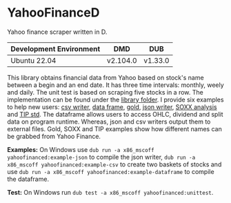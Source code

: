 # YahooFinanceD
Yahoo finance scraper written in D.

| Development Environment 	| DMD	| DUB
| ------------- 			| ------------- | -----
| Ubuntu 22.04     			| v2.104.0 | v1.33.0

This library obtains financial data from Yahoo based on stock's name between a begin and an end date. It has three time intervals: monthly, weely and daily. The unit test is based on scraping five stocks in a row. The implementation can be found under the [library folder](https://github.com/SelimOzel/YahooFinanceD/blob/master/lib/). I provide six examples to help new users: [csv writer](https://github.com/SelimOzel/YahooFinanceD/blob/master/source/examples/csv/app.d), [data frame](https://github.com/SelimOzel/YahooFinanceD/tree/master/source/examples/dataframe/app.d), [gold](https://github.com/SelimOzel/YahooFinanceD/tree/master/source/examples/gold/app.d), [json writer](https://github.com/SelimOzel/YahooFinanceD/tree/master/source/examples/json/app.d), [SOXX analysis](https://github.com/SelimOzel/YahooFinanceD/tree/master/source/examples/soxx_analysis/app.d) and [TIP std](https://github.com/SelimOzel/YahooFinanceD/tree/master/source/examples/tip_std/app.d). The dataframe allows users to access OHLC, dividend and split data on program runtime. Whereas, json and csv writers output them to external files. Gold, SOXX and TIP examples show how different names can be grabbed from Yahoo Finance.

**Examples:** On Windows use `dub run -a x86_mscoff yahoofinanced:example-json` to compile the json writer, `dub run -a x86_mscoff yahoofinanced:example-csv` to create two baskets of stocks and use `dub run -a x86_mscoff yahoofinanced:example-dataframe` to compile the dataframe.

**Test:** On Windows run `dub test -a x86_mscoff yahoofinanced:unittest`. 
